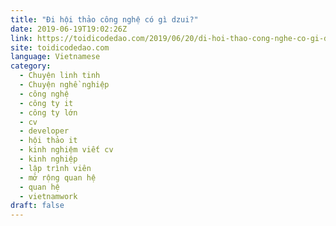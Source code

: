 ```yaml
---
title: "Đi hội thảo công nghệ có gì dzui?"
date: 2019-06-19T19:02:26Z
link: https://toidicodedao.com/2019/06/20/di-hoi-thao-cong-nghe-co-gi-dzui/?utm_medium=RSS&utm_source=news.12bit.vn
site: toidicodedao.com
language: Vietnamese
category:
  - Chuyện linh tinh
  - Chuyện nghề nghiệp
  - công nghệ
  - công ty it
  - công ty lớn
  - cv
  - developer
  - hội thảo it
  - kinh nghiệm viết cv
  - kinh nghiệp
  - lập trình viên
  - mở rộng quan hệ
  - quan hệ
  - vietnamwork
draft: false
---
```

